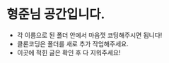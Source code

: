 # 형준님 공간입니다.

- 각 이름으로 된 폴더 안에서 마음껏 코딩해주시면 됩니다!
- 클론코딩은 폴더를 새로 추가 작업해주세요.
- 이곳에 적힌 글은 확인 후 다 지워주세요!
